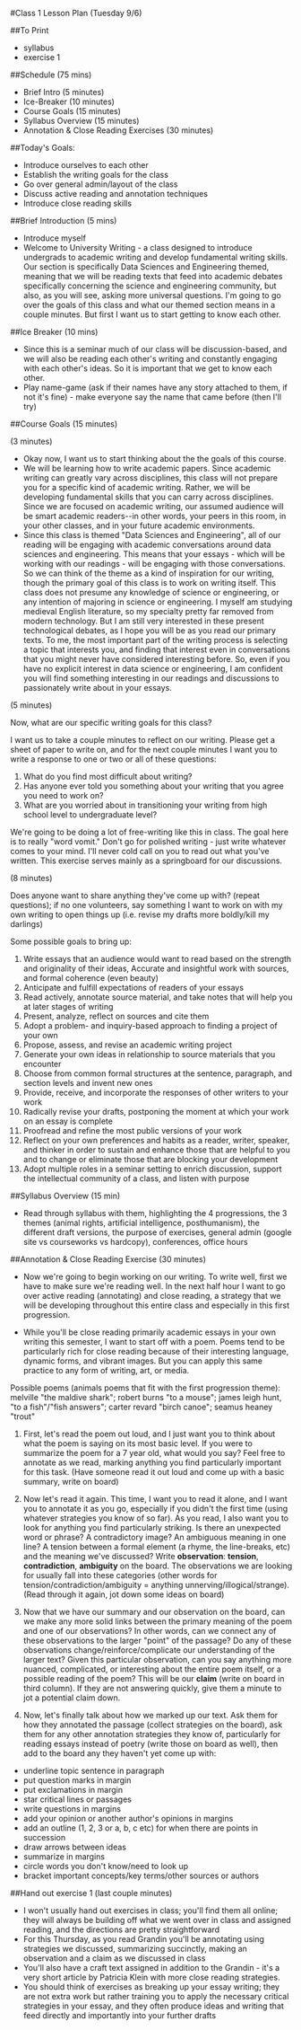 #Class 1 Lesson Plan (Tuesday 9/6)

##To Print
- syllabus
- exercise 1

##Schedule (75 mins)
- Brief Intro (5 minutes)
- Ice-Breaker (10 minutes)
- Course Goals (15 minutes)
- Syllabus Overview (15 minutes)
- Annotation & Close Reading Exercises (30 minutes)

##Today's Goals:
- Introduce ourselves to each other
- Establish the writing goals for the class
- Go over general admin/layout of the class
- Discuss active reading and annotation techniques
- Introduce close reading skills

##Brief Introduction (5 mins)
- Introduce myself
- Welcome to University Writing - a class designed to introduce undergrads to academic writing and develop fundamental writing skills. Our section is specifically Data Sciences and Engineering themed, meaning that we will be reading texts that feed into academic debates specifically concerning the science and engineering community, but also, as you will see, asking more universal questions. I'm going to go over the goals of this class and what our themed section means in a couple minutes. But first I want us to start getting to know each other.

##Ice Breaker (10 mins)
- Since this is a seminar much of our class will be discussion-based, and we will also be reading each other's writing and constantly engaging with each other's ideas. So it is important that we get to know each other.
- Play name-game (ask if their names have any story attached to them, if not it's fine) - make everyone say the name that came before (then I'll try)

##Course Goals (15 minutes)

(3 minutes)

- Okay now, I want us to start thinking about the the goals of this course.
- We will be learning how to write academic papers. Since academic writing can greatly vary across disciplines, this class will not prepare you for a specific kind of academic writing. Rather, we will be developing fundamental skills that you can carry across disciplines. Since we are focused on academic writing, our assumed audience will be smart academic readers--in other words, your peers in this room, in your other classes, and in your future academic environments.
- Since this class is themed "Data Sciences and Engineering", all of our reading will be engaging with academic conversations around data sciences and engineering. This means that your essays - which will be working with our readings - will be engaging with those conversations. So we can think of the theme as a kind of inspiration for our writing, though the primary goal of this class is to work on writing itself. This class does not presume any knowledge of science or engineering, or any intention of majoring in science or engineering. I myself am studying medieval English literature, so my specialty pretty far removed from modern technology. But I am still very interested in these present technological debates, as I hope you will be as you read our primary texts. To me, the most important part of the writing process is selecting a topic that interests you, and finding that interest even in conversations that you might never have considered interesting before. So, even if you have no explicit interest in data science or engineering, I am confident you will find something interesting in our readings and discussions to passionately write about in your essays.

(5 minutes)

Now, what are our specific writing goals for this class?

I want us to take a couple minutes to reflect on our writing. Please get a sheet of paper to write on, and for the next couple minutes I want you to write a response to one or two or all of these questions:

1) What do you find most difficult about writing?
2) Has anyone ever told you something about your writing that you agree you need to work on?
3) What are you worried about in transitioning your writing from high school level to undergraduate level?

We're going to be doing a lot of free-writing like this in class. The goal here is to really "word vomit." Don't go for polished writing - just write whatever comes to your mind. I'll never cold call on you to read out what you've written. This exercise serves mainly as a springboard for our discussions.

(8 minutes)

Does anyone want to share anything they've come up with? (repeat questions); if no one volunteers, say something I want to work on with my own writing to open things up (i.e. revise my drafts more boldly/kill my darlings)

Some possible goals to bring up:

1. Write essays that an audience would want to read based on the strength and originality of their ideas, Accurate and insightful work with sources, and formal coherence (even beauty)
2. Anticipate and fulfill expectations of readers of your essays
3. Read actively, annotate source material, and take notes that will help you at later stages of writing
4. Present, analyze, reflect on sources and cite them
5. Adopt a problem- and inquiry-based approach to finding a project of your own
6. Propose, assess, and revise an academic writing project
7. Generate your own ideas in relationship to source materials that you encounter
8. Choose from common formal structures at the sentence, paragraph, and section levels and invent new ones
9. Provide, receive, and incorporate the responses of other writers to your work
10. Radically revise your drafts, postponing the moment at which your work on an essay is complete
11. Proofread and refine the most public versions of your work
12. Reflect on your own preferences and habits as a reader, writer, speaker, and thinker in order to sustain and enhance those that are helpful to you and to change or eliminate those that are blocking your development
13. Adopt multiple roles in a seminar setting to enrich discussion, support the intellectual community of a class, and listen with purpose

##Syllabus Overview (15 min)
- Read through syllabus with them, highlighting the 4 progressions, the 3 themes (animal rights, artificial intelligence, posthumanism), the different draft versions, the purpose of exercises, general admin (google site vs courseworks vs hardcopy), conferences, office hours

##Annotation & Close Reading Exercise (30 minutes)

- Now we're going to begin working on our writing. To write well, first we have to make sure we're reading well. In the next half hour I want to go over active reading (annotating) and close reading, a strategy that we will be developing throughout this entire class and especially in this first progression.

- While you'll be close reading primarily academic essays in your own writing this semester, I want to start off with a poem. Poems tend to be particularly rich for close reading because of their interesting language, dynamic forms, and vibrant images. But you can apply this same practice to any form of writing, art, or media.

Possible poems (animals poems that fit with the first progression theme): melville "the maldive shark"; robert burns "to a mouse"; james leigh hunt, "to a fish"/"fish answers"; carter revard "birch canoe"; seamus heaney "trout"

1. First, let's read the poem out loud, and I just want you to think about what the poem is saying on its most basic level. If you were to summarize the poem for a 7 year old, what would you say? Feel free to annotate as we read, marking anything you find particularly important for this task. (Have someone read it out loud and come up with a basic summary, write on board)

2. Now let's read it again. This time, I want you to read it alone, and I want you to annotate it as you go, especially if you didn't the first time (using whatever strategies you know of so far). As you read, I also want you to look for anything you find particularly striking. Is there an unexpected word or phrase? A contradictory image? An ambiguous meaning in one line? A tension between a formal element (a rhyme, the line-breaks, etc) and the meaning we've discussed? Write **observation**: **tension**, **contradiction**, **ambiguity** on the board. The observations we are looking for usually fall into these categories (other words for tension/contradiction/ambiguity = anything unnerving/illogical/strange). (Read through it again, jot down some ideas on board)

3. Now that we have our summary and our observation on the board, can we make any more solid links between the primary meaning of the poem and one of our observations? In other words, can we connect any of these observations to the larger "point" of the passage? Do any of these observations change/reinforce/complicate our understanding of the larger text? Given this particular observation, can you say anything more nuanced, complicated, or interesting about the entire poem itself, or a possible reading of the poem? This will be our **claim** (write on board in third column). If they are not answering quickly, give them a minute to jot a potential claim down.

4. Now, let's finally talk about how we marked up our text. Ask them for how they annotated the passage (collect strategies on the board), ask them for any other annotation strategies they know of, particularly for reading essays instead of poetry (write those on board as well), then add to the board any they haven't yet come up with:
  - underline topic sentence in paragraph
  - put question marks in margin
  - put exclamations in margin
  - star critical lines or passages
  - write questions in margins
  - add your opinion or another author's opinions in margins
  - add an outline (1, 2, 3 or a, b, c etc) for when there are points in succession
  - draw arrows between ideas
  - summarize in margins  
  - circle words you don't know/need to look up
  - bracket important concepts/key terms/other sources or authors

##Hand out exercise 1 (last couple minutes)
- I won't usually hand out exercises in class; you'll find them all online; they will always be building off what we went over in class and assigned reading, and the directions are pretty straightforward
- For this Thursday, as you read Grandin you'll be annotating using strategies we discussed, summarizing succinctly, making an observation and a claim as we discussed in class
- You'll also have a craft text assigned in addition to the Grandin - it's a very short article by Patricia Klein with more close reading strategies.  
- You should think of exercises as breaking up your essay writing; they are not extra work but rather training you to apply the necessary critical strategies in your essay, and they often produce ideas and writing that feed directly and importantly into your further drafts
